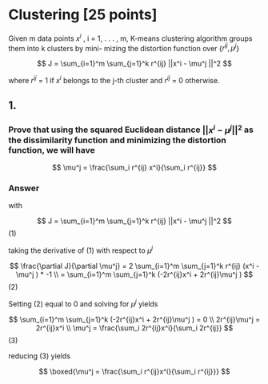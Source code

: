 # Clustering [25 points]
Given m data points $x^i$ , i = 1, . . . , m, K-means clustering algorithm groups them into k clusters by mini-
mizing the distortion function over {$r^{ij} , μ^j$}


$$
J = \sum_{i=1}^m \sum_{j=1}^k r^{ij} ||x^i - \mu^j ||^2
$$

where $r^{ij}$ = 1 if $x^i$ belongs to the j-th cluster and $r^{ij}$ = 0 otherwise.



## 1. 
### Prove that using the squared Euclidean distance $||x^i - \mu^j||^2$ as the dissimilarity function and minimizing the distortion function, we will have

$$
\mu^j = \frac{\sum_i r^{ij} x^i}{\sum_i r^{ij}}
$$


### **Answer**

with

$$
J = \sum_{i=1}^m \sum_{j=1}^k r^{ij} ||x^i - \mu^j ||^2 
$$ (1)

taking the derivative of (1) with respect to $\mu^j$

$$
\frac{\partial J}{\partial \mu^j} = 2 \sum_{i=1}^m \sum_{j=1}^k r^{ij} (x^i - \mu^j ) * -1 \\
= \sum_{i=1}^m \sum_{j=1}^k  (-2r^{ij}x^i + 2r^{ij}\mu^j )
$$ (2)

Setting (2) equal to 0 and solving for $\mu^j$ yields

$$
\sum_{i=1}^m \sum_{j=1}^k  (-2r^{ij}x^i + 2r^{ij}\mu^j ) = 0 \\
2r^{ij}\mu^j = 2r^{ij}x^i \\
\mu^j = \frac{\sum_i 2r^{ij}x^i}{\sum_i 2r^{ij}}
$$ (3)

reducing (3) yields

$$
\boxed{\mu^j = \frac{\sum_i r^{ij}x^i}{\sum_i r^{ij}}}
$$